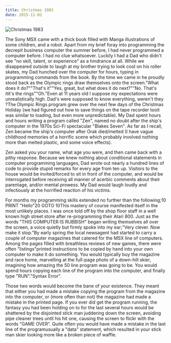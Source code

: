 ```yaml
---
title: Christmas 1983
date: 2015-11-02
---
```


![Christmas 1983](https://source.unsplash.com/jpkvklXwt98/1600x900)

The Sony MSX came with a thick book filled with Manga illustrations of some children, and a robot. Apart from my brief foray into programming the decrepit business computer the summer before, I had never programmed a computer before. I had no clue whatsoever. Luckily I had a Dad who didn't see "no skill, talent, or experience" as a hindrance at all. While we disappeared outside to laugh at my brother trying to look cool on his roller skates, my Dad hunched over the computer for hours, typing in programming commands from the book. By the time we came in he proudly stood back as the Olympic rings draw themselves onto the screen."What does it do?""That's it""Yes, great, but what does it do next?""No. That's itit's the rings""Oh."Even at 11 years old I suppose my expectations were unrealistically high. Dad's were supposed to know everything, weren't they ?The Olympic Rings program grew over the next few days of the Christmas Holiday (we had figured out how to save things on the tape recorder tooit was similar to loading, but even more unpredictable). My Dad spent hours and hours writing a program called "Zen", named no doubt after the ship's computer in the 1970s Sci-Fi spectacular "Blakes Seven". As far as I recall, Zen became the ship's computer after Orak died/melted (I have vague childhood memories of a horrific scene which probably involved nothing more than melted plastic, and some voice effects).

Zen asked you your name, what age you were, and then came back with a pithy response. Because we knew nothing about conditional statements in computer programming languages, Dad wrote out nearly a hundred lines of code to provide stupid remarks for every age from ten up. Visitors to the house would be invited/forced to sit in front of the computer, and would be interrogated before receiving all manner of acerbic comments about their parentage, and/or mental prowess. My Dad would laugh loudly and infectiously at the horrified reaction of his victims.

For months my programming skills extended no further than the following;10 PRINT "Hello"20 GOTO 10This mastery of course manifested itself in the most unlikely places. I was once told off by the shop floor staff in a well known high street store after re-programming their Atari 800. Just as the words "THIS COMPUTER IS RUBBISH" began writing themselves all over the screen, a voice quietly but firmly spoke into my ear;"Very clever. Now make it stop."By early spring the local newsagent had started to carry a couple of computer magazines that catered for the MSX line of computers. Among the pages filled with breathless reviews of new games, there were often "listings"printed instructions to be copied by hand into your own computer to make it do something. You would typically buy the magazine and race home, marvelling at the full-page photo of a down-hill skier, imagining how amazing the 50 line program was going to be. You would spend hours copying each line of the program into the computer, and finally type "RUN"."Syntax Error".

Those two words would become the bane of your existence. They meant that either you had made a mistake copying the program from the magazine into the computer, or (more often than not) the magazine had made a mistake in the printed page. If you ever did get the program running, the fantasy you had been holding on to for the last several hours would be shattered by the disjointed stick man juddering down the screen, avoiding pipe cleaner trees until his hit one, causing the screen to flickr with the words "GAME OVER". Quite often you would have made a mistake in the last line of the programusually a "data" statement, which resulted in your stick man skier looking more like a broken piece of waffle.
